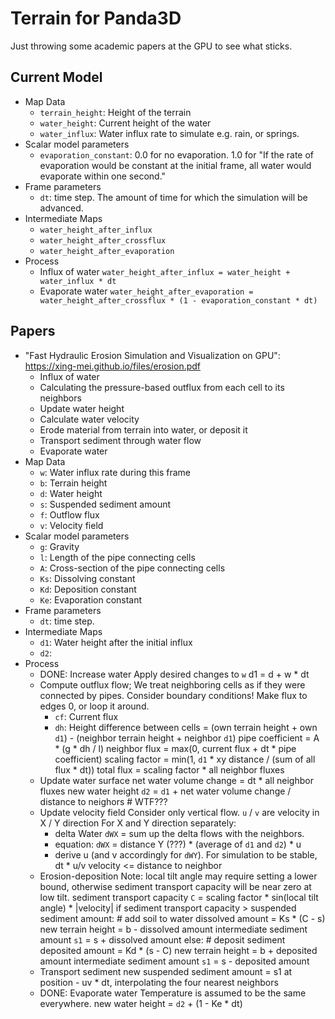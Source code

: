 Terrain for Panda3D
===================

Just throwing some academic papers at the GPU to see what sticks.


Current Model
-------------

* Map Data
  * `terrain_height`: Height of the terrain
  * `water_height`: Current height of the water
  * `water_influx`: Water influx rate to simulate e.g. rain, or springs.
* Scalar model parameters
  * `evaporation_constant`: 0.0 for no evaporation. 1.0 for "If the
     rate of evaporation would be constant at the initial frame, all
     water would evaporate within one second."
* Frame parameters
  * `dt`: time step. The amount of time for which the simulation will be
    advanced.
* Intermediate Maps
  * `water_height_after_influx`
  * `water_height_after_crossflux`
  * `water_height_after_evaporation`
* Process
  * Influx of water
    `water_height_after_influx = water_height + water_influx * dt`
  * Evaporate water
    `water_height_after_evaporation = water_height_after_crossflux * (1 - evaporation_constant * dt)`


Papers
------

* "Fast Hydraulic Erosion Simulation and Visualization on GPU": https://xing-mei.github.io/files/erosion.pdf
  * Influx of water
  * Calculating the pressure-based outflux from each cell to its neighbors
  * Update water height
  * Calculate water velocity
  * Erode material from terrain into water, or deposit it
  * Transport sediment through water flow
  * Evaporate water
* Map Data
  * `w`: Water influx rate during this frame
  * `b`: Terrain height
  * `d`: Water height
  * `s`: Suspended sediment amount
  * `f`: Outflow flux
  * `v`: Velocity field
* Scalar model parameters
  * `g`: Gravity
  * `l`: Length of the pipe connecting cells
  * `A`: Cross-section of the pipe connecting cells
  * `Ks`: Dissolving constant
  * `Kd`: Deposition constant
  * `Ke`: Evaporation constant
* Frame parameters
  * `dt`: time step.
* Intermediate Maps
  * `d1`: Water height after the initial influx
  * `d2`:
* Process
  * DONE: Increase water
    Apply desired changes to `w`
    d1 = d + w * dt
  * Compute outflux flow; We treat neighboring cells as if they were connected by pipes.
    Consider boundary conditions! Make flux to edges 0, or loop it around.
    * `cf`: Current flux
    * `dh`: Height difference between cells = (own terrain height + own `d1`) - (neighbor terrain height + neighbor `d1`)
    pipe coefficient = A * (g * dh / l)
    neighbor flux = max(0, current flux + dt * pipe coefficient)
    scaling factor = min(1, `d1` * xy distance / (sum of all flux * dt))
    total flux = scaling factor * all neighbor fluxes
  * Update water surface
    net water volume change = dt * all neighbor fluxes
    new water height `d2` = `d1` + net water volume change / distance to neighors  # WTF???
  * Update velocity field
    Consider only vertical flow.
    `u` / `v` are velocity in X / Y direction
    For X and Y direction separately:
    * delta Water `dWX` = sum up the delta flows with the neighbors.
    * equation: `dWX` = distance Y (???) * (average of `d1` and `d2`) * u
    * derive u (and v accordingly for `dWY`).
    For simulation to be stable, dt * u/v velocity <= distance to neighbor
  * Erosion-deposition
    Note: local tilt angle may require setting a lower bound, otherwise sediment transport capacity will be near zero at low tilt.
    sediment transport capacity `C` = scaling factor * sin(local tilt angle) * |velocity|
    if sediment transport capacity > suspended sediment amount:  # add soil to water
        dissolved amount = Ks * (C - s)
        new terrain height = b - dissolved amount
        intermediate sediment amount `s1` = s + dissolved amount
    else:  # deposit sediment
        deposited amount = Kd * (s - C)
        new terrain height = b + deposited amount
        intermediate sediment amount `s1` = s - deposited amount
  * Transport sediment
    new suspended sediment amount = s1 at position - uv * dt, interpolating the four nearest neighbors
  * DONE: Evaporate water
    Temperature is assumed to be the same everywhere.
    new water height = `d2` + (1 - Ke * dt)
